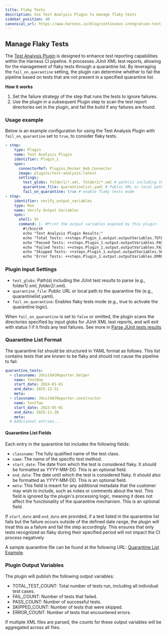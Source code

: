 ```yaml
---
title: Flaky Tests
description: Use Test Analysis Plugin to manage flaky tests
sidebar_position: 40
canonical_url: https://www.harness.io/blog/continuous-integration-testing
---
```




## Manage Flaky Tests

The [Test Analysis Plugin](https://github.com/harness-community/parse-test-reports/blob/main/README.md) is designed to enhance test reporting capabilities within the Harness CI pipeline. It processes JUnit XML test reports, allowing for the management of flaky tests through a quarantine list. By leveraging the `fail_on_quarantine` setting, the plugin can determine whether to fail the pipeline based on tests that are not present in a specified quarantine list.

**How it works**

1. Set the failure strategy of the step that runs the tests to ignore failures. 
2. Use the plugin in a subsequent Plugin step to scan the test report directories set in the plugin, and fail the build if any failures are found.


### Usage example 

Below is an example configuration for using the Test Analysis Plugin with `fail_on_quarantine` set to `true`, to consider flaky tests.


```yaml
- step:
    type: Plugin
    name: Test Analysis Plugin
    identifier: Plugin_1
    spec:
      connectorRef: Plugins_Docker_Hub_Connector
      image: plugins/test-analysis:latest
      settings:
        test_globs: folder1/*.xml, folder2/*.xml # path(s) including the JUnit tests results to parse
        quarantine_file: quarantinelist.yaml # Public URL or local path to the quarantine file
        fail_on_quarantine: true # enable flaky tests mode 
- step:
    identifier: verify_output_variables
    type: Run
    name: Verify Output Variables
    spec:
      shell: Sh
      command: |- #Print the output variables exposed by this plugin
        #!/bin/sh
        echo "Test Analysis Plugin Results:"
        echo "Total Tests: <+steps.Plugin_1.output.outputVariables.TOTAL_TESTS>"
        echo "Passed Tests: <+steps.Plugin_1.output.outputVariables.PASSED_TESTS>"
        echo "Failed Tests: <+steps.Plugin_1.output.outputVariables.FAILED_TESTS>"
        echo "Skipped Tests: <+steps.Plugin_1.output.outputVariables.SKIPPED_TESTS>"
        echo "Error Tests: <+steps.Plugin_1.output.outputVariables.ERROR_TESTS>"
```


### Plugin Input Settings

 * `test_globs`: Path(s) including the JUnit test results to parse (e.g., folder1/*.xml, folder2/*.xml).
 * `quarantine_file`: Public URL or local path to the quarantine file (e.g., quarantinelist.yaml).
 * `fail_on_quarantine`: Enables flaky tests mode (e.g., true to activate the quarantine logic).

When `fail_on_quarantine` is set to `false` or omitted, the plugin scans the directories specified by input globs for JUnit XML test reports, and will exit with status 1 if it finds any test failures. See more in [Parse JUnit tests results](http://localhost:3000/docs/continuous-integration/use-ci/run-tests/viewing-tests#parse-junit-tests-results)   


### Quarantine List Format

The quarantine list should be structured in YAML format as follows. This list contains tests that are known to be flaky and should not cause the pipeline to fail.


```yaml
quarantine_tests:
  - classname: JUnitXmlReporter.helper
    name: TestOne
    start_date: 2024-01-01
    end_date: 2025-12-31
    meta:
  - classname: JUnitXmlReporter.constructor
    name: TestTwo
    start_date: 2023-05-01
    end_date: 2025-11-30
    meta:
  # Additional entries...
```

#### Quarantine List Fields
Each entry in the quarantine list includes the following fields:

* `classname`: The fully qualified name of the test class.
* `name`: The name of the specific test method.
* `start_date`: The date from which the test is considered flaky. It should be formatted as YYYY-MM-DD. This is an optional field. 
* `end_date`: The date until which the test is considered flaky. It should also be formatted as YYYY-MM-DD. This is an optional field. 
* `meta`: This field is meant for any additional metadata that the customer may wish to include, such as notes or comments about the test. This field is ignored by the plugin's processing logic, meaning it does not affect the functionality of the quarantine mechanism. This is an optional field. 

If `start_date` and `end_date` are provided, if a test listed in the quarantine list fails but the failure occurs outside of the defined date range, the plugin will treat this as a failure and fail the step accordingly. This ensures that only tests recognized as flaky during their specified period will not impact the CI process negatively

A sample quarantine file can be found at the following URL: [Quarantine List Example](https://github.com/harness-community/parse-test-reports/blob/main/quarantinelist.yaml).

### Plugin Output Variables
The plugin will publish the following output variables:

* TOTAL_TEST_COUNT: Total number of tests run, including all individual test cases.
* FAIL_COUNT: Number of tests that failed.
* PASS_COUNT: Number of successful tests.
* SKIPPED_COUNT: Number of tests that were skipped.
* ERROR_COUNT: Number of tests that encountered errors.

If multiple XML files are parsed, the counts for these output variables will be aggregated across all files.



